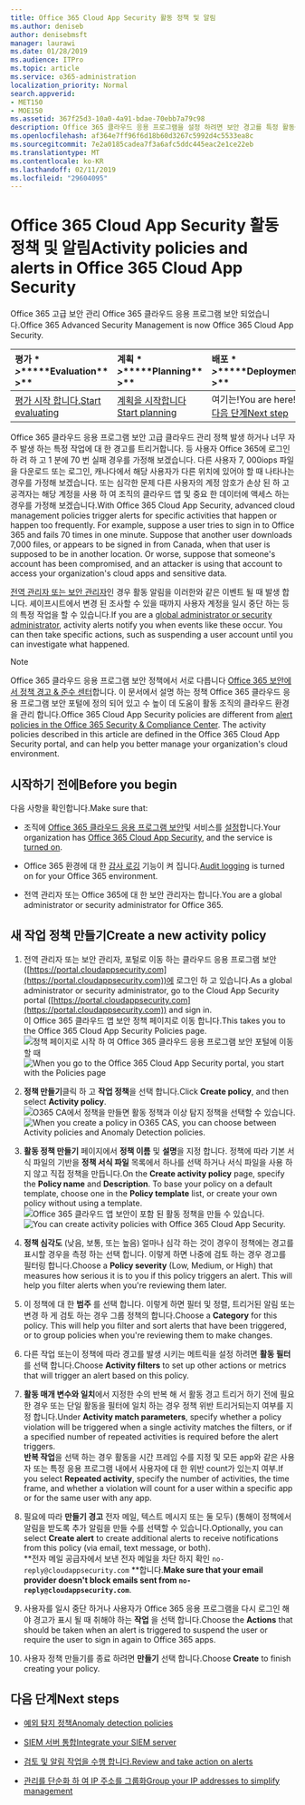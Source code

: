 ```yaml
---
title: Office 365 Cloud App Security 활동 정책 및 알림
ms.author: deniseb
author: denisebmsft
manager: laurawi
ms.date: 01/28/2019
ms.audience: ITPro
ms.topic: article
ms.service: o365-administration
localization_priority: Normal
search.appverid:
- MET150
- MOE150
ms.assetid: 367f25d3-10a0-4a91-bdae-70ebb7a79c98
description: Office 365 클라우드 응용 프로그램을 설정 하려면 보안 경고를 특정 활동을 발생 하거나 너무 자주 발생 하는 경우를 트리거할 수를 사용 하 여 작업 정책을 정의 합니다. 경고를 트리거하도록 정책을 설정 하 여에 대 한 알림을 받을 수 및 특정 활동을 모니터링 합니다.
ms.openlocfilehash: af364e7ff96f6d18b60d3267c5992d4c5533ea8c
ms.sourcegitcommit: 7e2a0185cadea7f3a6afc5ddc445eac2e1ce22eb
ms.translationtype: MT
ms.contentlocale: ko-KR
ms.lasthandoff: 02/11/2019
ms.locfileid: "29604095"
---
```

# <a name="activity-policies-and-alerts-in-office-365-cloud-app-security"></a><span data-ttu-id="1d327-104">Office 365 Cloud App Security 활동 정책 및 알림</span><span class="sxs-lookup"><span data-stu-id="1d327-104">Activity policies and alerts in Office 365 Cloud App Security</span></span>

<span data-ttu-id="1d327-105">Office 365 고급 보안 관리 Office 365 클라우드 응용 프로그램 보안 되었습니다.</span><span class="sxs-lookup"><span data-stu-id="1d327-105">Office 365 Advanced Security Management is now Office 365 Cloud App Security.</span></span>
  
|<span data-ttu-id="1d327-106">평가 \* *\>*\*</span><span class="sxs-lookup"><span data-stu-id="1d327-106">\*\*\*\*Evaluation\*\* \>\*\*</span></span>|<span data-ttu-id="1d327-107">계획 \* *\>*\*</span><span class="sxs-lookup"><span data-stu-id="1d327-107">\*\*\*\*Planning\*\* \>\*\*</span></span>|<span data-ttu-id="1d327-108">배포 \* *\>*\*</span><span class="sxs-lookup"><span data-stu-id="1d327-108">\*\*\*\*Deployment\*\* \>\*\*</span></span>|<span data-ttu-id="1d327-109">사용률 \* \* \*</span><span class="sxs-lookup"><span data-stu-id="1d327-109">\*\*\*\*Utilization\*\*\*\*</span></span>|
|:-----|:-----|:-----|:-----|
|[<span data-ttu-id="1d327-110">평가 시작 합니다.</span><span class="sxs-lookup"><span data-stu-id="1d327-110">Start evaluating</span></span>](office-365-cas-overview.md) <br/> |[<span data-ttu-id="1d327-111">계획을 시작합니다</span><span class="sxs-lookup"><span data-stu-id="1d327-111">Start planning</span></span>](get-ready-for-office-365-cas.md) <br/> |<span data-ttu-id="1d327-112">여기는!</span><span class="sxs-lookup"><span data-stu-id="1d327-112">You are here!</span></span>  <br/> [<span data-ttu-id="1d327-113">다음 단계</span><span class="sxs-lookup"><span data-stu-id="1d327-113">Next step</span></span>](anomaly-detection-policies-in-ocas.md) <br/> |[<span data-ttu-id="1d327-114">활용 하 여 시작</span><span class="sxs-lookup"><span data-stu-id="1d327-114">Start utilizing</span></span>](utilization-activities-for-ocas.md) <br/> |
   
<span data-ttu-id="1d327-p102">Office 365 클라우드 응용 프로그램 보안 고급 클라우드 관리 정책 발생 하거나 너무 자주 발생 하는 특정 작업에 대 한 경고를 트리거합니다. 등 사용자 Office 365에 로그인 하 려 하 고 1 분에 70 번 실패 경우를 가정해 보겠습니다. 다른 사용자 7, 000iops 파일을 다운로드 또는 로그인, 캐나다에서 해당 사용자가 다른 위치에 있어야 할 때 나타나는 경우를 가정해 보겠습니다. 또는 심각한 문제 다른 사용자의 계정 암호가 손상 된 하 고 공격자는 해당 계정을 사용 하 여 조직의 클라우드 앱 및 중요 한 데이터에 액세스 하는 경우를 가정해 보겠습니다.</span><span class="sxs-lookup"><span data-stu-id="1d327-p102">With Office 365 Cloud App Security, advanced cloud management policies trigger alerts for specific activities that happen or happen too frequently. For example, suppose a user tries to sign in to Office 365 and fails 70 times in one minute. Suppose that another user downloads 7,000 files, or appears to be signed in from Canada, when that user is supposed to be in another location. Or worse, suppose that someone's account has been compromised, and an attacker is using that account to access your organization's cloud apps and sensitive data.</span></span>
  
<span data-ttu-id="1d327-p103">[전역 관리자 또는 보안 관리자](permissions-in-the-security-and-compliance-center.md)인 경우 활동 알림을 이러한와 같은 이벤트 될 때 발생 합니다. 셰이프시트에서 변경 된 조사할 수 있을 때까지 사용자 계정을 일시 중단 하는 등의 특정 작업을 할 수 있습니다.</span><span class="sxs-lookup"><span data-stu-id="1d327-p103">If you are a [global administrator or security administrator](permissions-in-the-security-and-compliance-center.md), activity alerts notify you when events like these occur. You can then take specific actions, such as suspending a user account until you can investigate what happened.</span></span>
  
> [!NOTE]
> <span data-ttu-id="1d327-p104">Office 365 클라우드 응용 프로그램 보안 정책에서 서로 다릅니다 [Office 365 보안에서 정책 경고 &amp; 준수 센터](alert-policies.md)합니다. 이 문서에서 설명 하는 정책 Office 365 클라우드 응용 프로그램 보안 포털에 정의 되어 있고 수 높이 데 도움이 활동 조직의 클라우드 환경을 관리 합니다.</span><span class="sxs-lookup"><span data-stu-id="1d327-p104">Office 365 Cloud App Security policies are different from [alert policies in the Office 365 Security &amp; Compliance Center](alert-policies.md). The activity policies described in this article are defined in the Office 365 Cloud App Security portal, and can help you better manage your organization's cloud environment.</span></span> 
  
## <a name="before-you-begin"></a><span data-ttu-id="1d327-123">시작하기 전에</span><span class="sxs-lookup"><span data-stu-id="1d327-123">Before you begin</span></span>

<span data-ttu-id="1d327-124">다음 사항을 확인합니다.</span><span class="sxs-lookup"><span data-stu-id="1d327-124">Make sure that:</span></span>
  
- <span data-ttu-id="1d327-125">조직에 [Office 365 클라우드 응용 프로그램 보안](office-365-cas-overview.md)및 서비스를 [설정](turn-on-office-365-cas.md)합니다.</span><span class="sxs-lookup"><span data-stu-id="1d327-125">Your organization has [Office 365 Cloud App Security](office-365-cas-overview.md), and the service is [turned on](turn-on-office-365-cas.md).</span></span>
    
- <span data-ttu-id="1d327-126">Office 365 환경에 대 한 [감사 로깅](turn-audit-log-search-on-or-off.md) 기능이 켜 집니다.</span><span class="sxs-lookup"><span data-stu-id="1d327-126">[Audit logging](turn-audit-log-search-on-or-off.md) is turned on for your Office 365 environment.</span></span> 
    
- <span data-ttu-id="1d327-127">전역 관리자 또는 Office 365에 대 한 보안 관리자는 합니다.</span><span class="sxs-lookup"><span data-stu-id="1d327-127">You are a global administrator or security administrator for Office 365.</span></span>
    
## <a name="create-a-new-activity-policy"></a><span data-ttu-id="1d327-128">새 작업 정책 만들기</span><span class="sxs-lookup"><span data-stu-id="1d327-128">Create a new activity policy</span></span>

1. <span data-ttu-id="1d327-129">전역 관리자 또는 보안 관리자, 포털로 이동 하는 클라우드 응용 프로그램 보안 ([https://portal.cloudappsecurity.com](https://portal.cloudappsecurity.com))에 로그인 하 고 있습니다.</span><span class="sxs-lookup"><span data-stu-id="1d327-129">As a global administrator or security administrator, go to the Cloud App Security portal ([https://portal.cloudappsecurity.com](https://portal.cloudappsecurity.com)) and sign in.</span></span> <br><span data-ttu-id="1d327-130">이 Office 365 클라우드 앱 보안 정책 페이지로 이동 합니다.</span><span class="sxs-lookup"><span data-stu-id="1d327-130">This takes you to the Office 365 Cloud App Security Policies page.</span></span><br><span data-ttu-id="1d327-131">![정책 페이지로 시작 하 여 Office 365 클라우드 응용 프로그램 보안 포털에 이동할 때](media/5cb8833c-4e08-438c-bab3-91b5106f6f3f.png)</span><span class="sxs-lookup"><span data-stu-id="1d327-131">![When you go to the Office 365 Cloud App Security portal, you start with the Policies page](media/5cb8833c-4e08-438c-bab3-91b5106f6f3f.png)</span></span>
  
2. <span data-ttu-id="1d327-132">**정책 만들기**클릭 하 고 **작업 정책**을 선택 합니다.</span><span class="sxs-lookup"><span data-stu-id="1d327-132">Click **Create policy**, and then select **Activity policy**.</span></span><br><span data-ttu-id="1d327-133">![O365 CA에서 정책을 만들면 활동 정책과 이상 탐지 정책을 선택할 수 있습니다.](media/79f34535-ddf9-4a5b-a0a3-8766bf9c174c.png)</span><span class="sxs-lookup"><span data-stu-id="1d327-133">![When you create a policy in O365 CAS, you can choose between Activity policies and Anomaly Detection policies.](media/79f34535-ddf9-4a5b-a0a3-8766bf9c174c.png)</span></span>
  
3. <span data-ttu-id="1d327-p105">**활동 정책 만들기** 페이지에서 **정책 이름** 및 **설명**을 지정 합니다. 정책에 따라 기본 서식 파일의 기반을 **정책 서식 파일** 목록에서 하나를 선택 하거나 서식 파일을 사용 하지 않고 직접 정책을 만듭니다.</span><span class="sxs-lookup"><span data-stu-id="1d327-p105">On the **Create activity policy** page, specify the **Policy name** and **Description**. To base your policy on a default template, choose one in the **Policy template** list, or create your own policy without using a template.</span></span><br><span data-ttu-id="1d327-136">![Office 365 클라우드 앱 보안이 포함 된 활동 정책을 만들 수 있습니다.](media/4083a76f-7074-4d6a-8200-6d76d49259d7.png)</span><span class="sxs-lookup"><span data-stu-id="1d327-136">![You can create activity policies with Office 365 Cloud App Security.](media/4083a76f-7074-4d6a-8200-6d76d49259d7.png)</span></span>
  
4. <span data-ttu-id="1d327-p106">**정책 심각도** (낮음, 보통, 또는 높음) 얼마나 심각 하는 것이 경우이 정책에는 경고를 표시할 경우을 측정 하는 선택 합니다. 이렇게 하면 나중에 검토 하는 경우 경고를 필터링 합니다.</span><span class="sxs-lookup"><span data-stu-id="1d327-p106">Choose a **Policy severity** (Low, Medium, or High) that measures how serious it is to you if this policy triggers an alert. This will help you filter alerts when you're reviewing them later.</span></span> 
    
5. <span data-ttu-id="1d327-p107">이 정책에 대 한 **범주** 를 선택 합니다. 이렇게 하면 필터 및 정렬, 트리거된 알림 또는 변경 하 게 검토 하는 경우 그룹 정책의 합니다.</span><span class="sxs-lookup"><span data-stu-id="1d327-p107">Choose a **Category** for this policy. This will help you filter and sort alerts that have been triggered, or to group policies when you're reviewing them to make changes.</span></span> 
    
6. <span data-ttu-id="1d327-141">다른 작업 또는이 정책에 따라 경고를 발생 시키는 메트릭을 설정 하려면 **활동 필터** 를 선택 합니다.</span><span class="sxs-lookup"><span data-stu-id="1d327-141">Choose **Activity filters** to set up other actions or metrics that will trigger an alert based on this policy.</span></span> 
    
7. <span data-ttu-id="1d327-142">**활동 매개 변수와 일치**에서 지정한 수의 반복 해 서 활동 경고 트리거 하기 전에 필요한 경우 또는 단일 활동을 필터에 일치 하는 경우 정책 위반 트리거되는지 여부를 지정 합니다.</span><span class="sxs-lookup"><span data-stu-id="1d327-142">Under **Activity match parameters**, specify whether a policy violation will be triggered when a single activity matches the filters, or if a specified number of repeated activities is required before the alert triggers.</span></span><br><span data-ttu-id="1d327-143">**반복 작업**을 선택 하는 경우 활동을 시간 프레임 수를 지정 및 모든 app와 같은 사용자 또는 특정 응용 프로그램 내에서 사용자에 대 한 위반 count가 있는지 여부.</span><span class="sxs-lookup"><span data-stu-id="1d327-143">If you select **Repeated activity**, specify the number of activities, the time frame, and whether a violation will count for a user within a specific app or for the same user with any app.</span></span>
    
8. <span data-ttu-id="1d327-144">필요에 따라 **만들기 경고** 전자 메일, 텍스트 메시지 또는 둘 모두) (통해이 정책에서 알림을 받도록 추가 알림을 만들 수를 선택할 수 있습니다.</span><span class="sxs-lookup"><span data-stu-id="1d327-144">Optionally, you can select **Create alert** to create additional alerts to receive notifications from this policy (via email, text message, or both).</span></span><br><span data-ttu-id="1d327-145">\*\*전자 메일 공급자에서 보낸 전자 메일을 차단 하지 확인 `no-reply@cloudappsecurity.com` \*\*합니다.</span><span class="sxs-lookup"><span data-stu-id="1d327-145">**Make sure that your email provider doesn't block emails sent from `no-reply@cloudappsecurity.com`**.</span></span> 
  
9. <span data-ttu-id="1d327-146">사용자를 일시 중단 하거나 사용자가 Office 365 응용 프로그램을 다시 로그인 해야 경고가 표시 될 때 취해야 하는 **작업** 을 선택 합니다.</span><span class="sxs-lookup"><span data-stu-id="1d327-146">Choose the **Actions** that should be taken when an alert is triggered to suspend the user or require the user to sign in again to Office 365 apps.</span></span> 
    
10. <span data-ttu-id="1d327-147">사용자 정책 만들기를 종료 하려면 **만들기** 선택 합니다.</span><span class="sxs-lookup"><span data-stu-id="1d327-147">Choose **Create** to finish creating your policy.</span></span> 
    
## <a name="next-steps"></a><span data-ttu-id="1d327-148">다음 단계</span><span class="sxs-lookup"><span data-stu-id="1d327-148">Next steps</span></span>

- [<span data-ttu-id="1d327-149">예외 탐지 정책</span><span class="sxs-lookup"><span data-stu-id="1d327-149">Anomaly detection policies</span></span>](anomaly-detection-policies-in-ocas.md)
    
- [<span data-ttu-id="1d327-150">SIEM 서버 통합</span><span class="sxs-lookup"><span data-stu-id="1d327-150">Integrate your SIEM server</span></span>](integrate-your-siem-server-with-office-365-cas.md)
    
- [<span data-ttu-id="1d327-151">검토 및 알림 작업을 수행 합니다.</span><span class="sxs-lookup"><span data-stu-id="1d327-151">Review and take action on alerts</span></span>](review-office-365-cas-alerts.md)
    
- [<span data-ttu-id="1d327-152">관리를 단순화 하 여 IP 주소를 그룹화</span><span class="sxs-lookup"><span data-stu-id="1d327-152">Group your IP addresses to simplify management</span></span>](group-your-ip-addresses-in-ocas.md)
    

